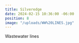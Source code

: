 ```yaml
---
title: Silveredge
date: 2024-02-15 10:36:00 -06:00
position: 8
image: "/uploads/WW%20LINES.jpg"
---
```


Wastewater lines
